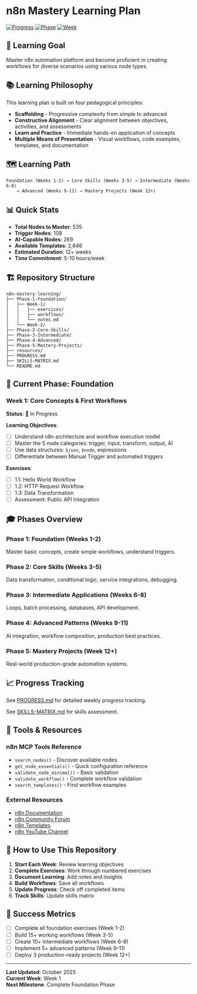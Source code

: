 # n8n Mastery Learning Plan

[![Progress](https://img.shields.io/badge/Progress-0%25-red)]()
[![Phase](https://img.shields.io/badge/Phase-Foundation-blue)]()
[![Week](https://img.shields.io/badge/Week-1-green)]()

## 🎯 Learning Goal

Master n8n automation platform and become proficient in creating workflows for diverse scenarios using various node types.

## 📚 Learning Philosophy

This learning plan is built on four pedagogical principles:

- **Scaffolding** - Progressive complexity from simple to advanced
- **Constructive Alignment** - Clear alignment between objectives, activities, and assessments
- **Learn and Practice** - Immediate hands-on application of concepts
- **Multiple Means of Presentation** - Visual workflows, code examples, templates, and documentation

## 🗺️ Learning Path

```
Foundation (Weeks 1-2) → Core Skills (Weeks 3-5) → Intermediate (Weeks 6-8) 
    → Advanced (Weeks 9-11) → Mastery Projects (Week 12+)
```

## 📊 Quick Stats

- **Total Nodes to Master**: 535
- **Trigger Nodes**: 108
- **AI-Capable Nodes**: 269
- **Available Templates**: 2,646
- **Estimated Duration**: 12+ weeks
- **Time Commitment**: 5-10 hours/week

## 🏗️ Repository Structure

```
n8n-mastery-learning/
├── Phase-1-Foundation/
│   ├── Week-1/
│   │   ├── exercises/
│   │   ├── workflows/
│   │   └── notes.md
│   └── Week-2/
├── Phase-2-Core-Skills/
├── Phase-3-Intermediate/
├── Phase-4-Advanced/
├── Phase-5-Mastery-Projects/
├── resources/
├── PROGRESS.md
├── SKILLS-MATRIX.md
└── README.md
```

## 📅 Current Phase: Foundation

### Week 1: Core Concepts & First Workflows
**Status**: 🔄 In Progress

**Learning Objectives**:
- [ ] Understand n8n architecture and workflow execution model
- [ ] Master the 5 node categories: trigger, input, transform, output, AI
- [ ] Use data structures: `$json`, `$node`, expressions
- [ ] Differentiate between Manual Trigger and automated triggers

**Exercises**:
- [ ] 1.1: Hello World Workflow
- [ ] 1.2: HTTP Request Workflow
- [ ] 1.3: Data Transformation
- [ ] Assessment: Public API Integration

## 🎓 Phases Overview

### Phase 1: Foundation (Weeks 1-2)
Master basic concepts, create simple workflows, understand triggers.

### Phase 2: Core Skills (Weeks 3-5)
Data transformation, conditional logic, service integrations, debugging.

### Phase 3: Intermediate Applications (Weeks 6-8)
Loops, batch processing, databases, API development.

### Phase 4: Advanced Patterns (Weeks 9-11)
AI integration, workflow composition, production best practices.

### Phase 5: Mastery Projects (Week 12+)
Real-world production-grade automation systems.

## 📈 Progress Tracking

See [PROGRESS.md](PROGRESS.md) for detailed weekly progress tracking.

See [SKILLS-MATRIX.md](SKILLS-MATRIX.md) for skills assessment.

## 🔧 Tools & Resources

### n8n MCP Tools Reference
- `search_nodes()` - Discover available nodes
- `get_node_essentials()` - Quick configuration reference
- `validate_node_minimal()` - Basic validation
- `validate_workflow()` - Complete workflow validation
- `search_templates()` - Find workflow examples

### External Resources
- [n8n Documentation](https://docs.n8n.io/)
- [n8n Community Forum](https://community.n8n.io/)
- [n8n Templates](https://n8n.io/workflows/)
- [n8n YouTube Channel](https://www.youtube.com/@n8n-io)

## 📝 How to Use This Repository

1. **Start Each Week**: Review learning objectives
2. **Complete Exercises**: Work through numbered exercises
3. **Document Learning**: Add notes and insights
4. **Build Workflows**: Save all workflows
5. **Update Progress**: Check off completed items
6. **Track Skills**: Update skills matrix

## 🎯 Success Metrics

- [ ] Complete all foundation exercises (Week 1-2)
- [ ] Build 15+ working workflows (Week 3-5)
- [ ] Create 10+ intermediate workflows (Week 6-8)
- [ ] Implement 5+ advanced patterns (Week 9-11)
- [ ] Deploy 3 production-ready projects (Week 12+)

---

**Last Updated**: October 2025  
**Current Week**: Week 1  
**Next Milestone**: Complete Foundation Phase
